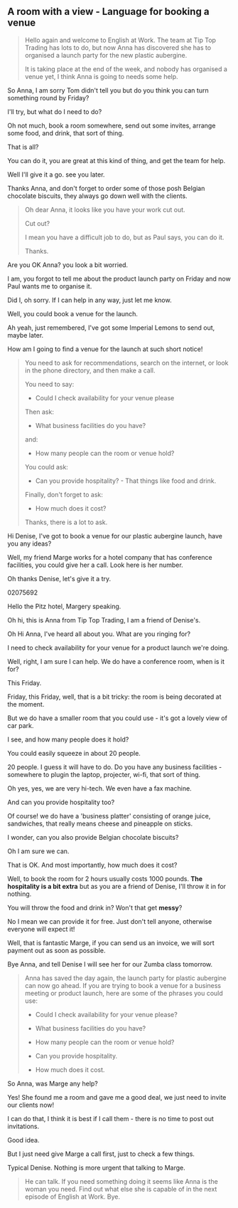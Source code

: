 ## A room with a view - Language for booking a venue

> Hello again and welcome to English at Work. The team at Tip Top Trading has lots to do, but now Anna has discovered she has to organised a launch party for the new plastic aubergine.
> 
> It is taking place at the end of the week, and nobody has organised a venue yet,   I think Anna is going to needs some help.

So Anna, I am sorry Tom didn't tell you but do you think you can turn something round by Friday?

I'll try, but what do I need to do?

Oh not much, book a room somewhere, send out some invites, arrange some food, and drink, that sort of thing.

That is all?

You can do it, you are great at this kind of thing, and get the team for help.

Well I'll give it a go. see you later.

Thanks Anna, and don't forget to order some of those posh Belgian chocolate biscuits, they always go down well with the clients. 

> Oh dear Anna, it looks like you have your work cut out. 
> 
> Cut out?
> 
> I mean you have a difficult job to do, but as Paul says, you can do it. 
> 
> Thanks. 

Are you OK Anna? you look a bit worried.

I am, you forgot to tell me about the product launch party on Friday and now Paul wants me to organise it.

Did I, oh sorry. If I can help in any way, just let me know.

Well, you could book a venue for the launch. 

Ah yeah, just remembered, I've got some Imperial Lemons to send out, maybe later. 

How am I going to find a venue for the launch at such short notice!

> You need to ask for recommendations, search on the internet, or look in the phone directory, and then make a call. 
> 
> You need to say:
> 
> * Could I check availability for your venue please
> 
> Then ask:
> 
> * What business facilities do you have?
> 
> and:
> 
> * How many people can the room or venue hold?
> 
> You could ask:
> 
> * Can you provide hospitality? - That things like food and drink.
> 
> Finally, don't forget to ask:
> 
> * How much does it cost?
> 
> Thanks, there is a lot to ask. 

Hi Denise, I've got to book a venue for our plastic aubergine launch, have you any ideas?

Well, my friend Marge works for a hotel company that has conference facilities, you could give her a call. Look here is her number.

Oh thanks Denise, let's give it a try.

02075692

Hello the Pitz hotel, Margery speaking.

Oh hi, this is Anna from Tip Top Trading, I am a friend of Denise's.

Oh Hi Anna, I've heard all about you. What are you ringing for?

I need to check availability for your venue for a product launch we're doing.

Well, right, I am sure I can help. We do have a conference room, when is it for?

This Friday.

Friday, this Friday, well, that is a bit tricky: the room is being decorated at the moment.

But we do have a smaller room that you could use - it's got a lovely view of car park.

I see, and how many people does it hold? 

You could easily squeeze in about 20 people. 

20 people. I guess it will have to do. Do you have any business facilities - somewhere to plugin the laptop, projecter, wi-fi, that sort of thing.

Oh yes, yes, we are very hi-tech. We even have a fax machine.

And can you provide hospitality too? 

Of course! we do have a 'business platter' consisting of orange juice, sandwiches, that really means cheese and pineapple on sticks.

I wonder, can you also provide Belgian chocolate biscuits?

Oh I am sure we can.

That is OK. And most importantly, how much does it cost?

 Well, to book the room for 2 hours usually costs 1000 pounds. **The hospitality is a bit extra** but as you are a friend of Denise, I'll throw it in for nothing. 

You will throw the food and drink in? Won't that get **messy**? 

No I mean we can provide it for free. Just don't tell anyone, otherwise everyone will expect it! 

Well, that is fantastic Marge, if you can send us an invoice, we will sort payment out as soon as possible. 

Bye Anna, and tell Denise I will see her for our Zumba class tomorrow. 

> Anna has saved the day again, the launch party for plastic aubergine can now go ahead. If you are trying to book a venue for a business meeting or product launch, here are some of the phrases you could use:
> 
> * Could I check availability for your venue please?
> 
> * What business facilities do you have?
> 
> * How many people can the room or venue hold?
> 
> * Can you provide hospitality.
> 
> * How much does it cost.

So Anna, was Marge any help?

Yes! She found me a room and gave me a good deal, we just need to invite our clients now! 

I can do that, I think it is best if I call them - there is no time to post out invitations.

Good idea. 

But I just need give Marge a call first, just to check a few things.

Typical Denise. Nothing is more urgent that talking to Marge. 

> He can talk. If you need something doing it seems like Anna is the woman you need. Find out what else she is capable of in the next episode of English at Work. Bye.
